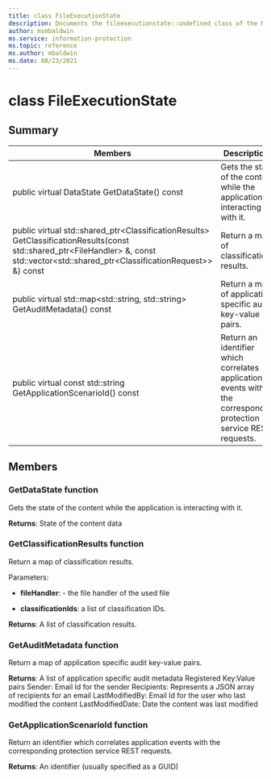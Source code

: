 ```yaml
---
title: class FileExecutionState 
description: Documents the fileexecutionstate::undefined class of the Microsoft Information Protection (MIP) SDK.
author: msmbaldwin
ms.service: information-protection
ms.topic: reference
ms.author: mbaldwin
ms.date: 08/23/2021
---
```


# class FileExecutionState 
  
## Summary
 Members                        | Descriptions                                
--------------------------------|---------------------------------------------
public virtual DataState GetDataState() const  |  Gets the state of the content while the application is interacting with it.
public virtual std::shared_ptr\<ClassificationResults\> GetClassificationResults(const std::shared_ptr\<FileHandler\> &, const std::vector\<std::shared_ptr\<ClassificationRequest\>\> &) const  |  Return a map of classification results.
public virtual std::map\<std::string, std::string\> GetAuditMetadata() const  |  Return a map of application specific audit key-value pairs.
public virtual const std::string GetApplicationScenarioId() const  |  Return an identifier which correlates application events with the corresponding protection service REST requests.
  
## Members
  
### GetDataState function
Gets the state of the content while the application is interacting with it.

  
**Returns**: State of the content data
  
### GetClassificationResults function
Return a map of classification results.

Parameters:  
* **fileHandler**: - the file handler of the used file 


* **classificationIds**: a list of classification IDs. 



  
**Returns**: A list of classification results.
  
### GetAuditMetadata function
Return a map of application specific audit key-value pairs.

  
**Returns**: A list of application specific audit metadata
Registered Key:Value pairs Sender: Email Id for the sender Recipients: Represents a JSON array of recipients for an email LastModifiedBy: Email Id for the user who last modified the content LastModifiedDate: Date the content was last modified
  
### GetApplicationScenarioId function
Return an identifier which correlates application events with the corresponding protection service REST requests.

  
**Returns**: An identifier (usually specified as a GUID)